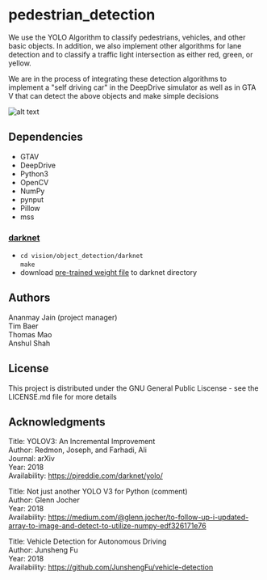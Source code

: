# pedestrian_detection

We use the YOLO Algorithm to classify pedestrians, vehicles, and other basic objects. In addition, we also implement other algorithms for lane detection and to classify a  traffic light intersection as either red, green, or yellow.

We are in the process of integrating these detection algorithms to implement a "self driving car" in the DeepDrive simulator as well as in GTA V that can detect the above  objects and make simple decisions

![alt text](https://raw.githubusercontent.com/CS196Illinois/pedestrian_detection/master/yolo_screenshot.png)

## Dependencies
* GTAV
* DeepDrive
* Python3
* OpenCV
* NumPy
* pynput  
* Pillow  
* mss

### [darknet](https://pjreddie.com/darknet/yolo/)
* `cd vision/object_detection/darknet`  
`make`  
* download [pre-trained weight file](https://pjreddie.com/media/files/yolov3.weights) to darknet directory

## Authors
Ananmay Jain (project manager)  
Tim Baer  
Thomas Mao  
Anshul Shah

## License
This project is distributed under the GNU General Public Liscense - see the LICENSE.md file for more details

## Acknowledgments
Title: YOLOV3: An Incremental Improvement  
Author: Redmon, Joseph, and Farhadi, Ali  
Journal: arXiv  
Year: 2018  
Availability: https://pjreddie.com/darknet/yolo/  

Title: Not just another YOLO V3 for Python (comment)  
Author: Glenn Jocher  
Year: 2018  
Availability: https://medium.com/@glenn.jocher/to-follow-up-i-updated-array-to-image-and-detect-to-utilize-numpy-edf326171e76

Title: Vehicle Detection for Autonomous Driving  
Author: Junsheng Fu  
Year: 2018  
Availability: https://github.com/JunshengFu/vehicle-detection

